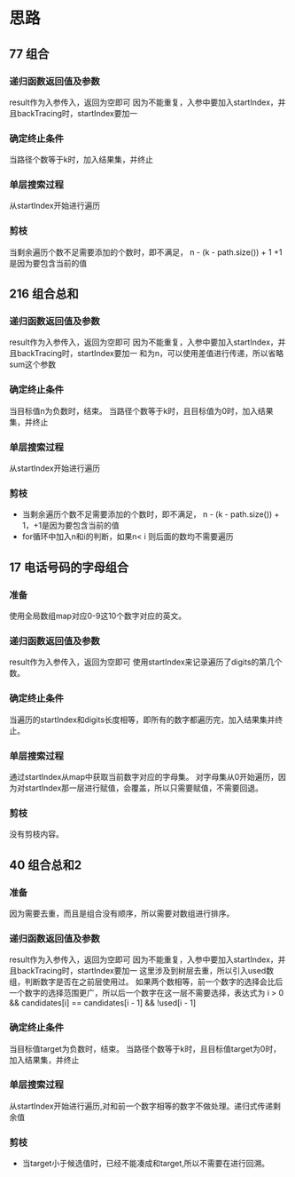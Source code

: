 # 思路

## 77 组合 

### 递归函数返回值及参数
result作为入参传入，返回为空即可
因为不能重复，入参中要加入startIndex，并且backTracing时，startIndex要加一

### 确定终止条件
当路径个数等于k时，加入结果集，并终止

### 单层搜索过程
从startIndex开始进行遍历

### 剪枝
当剩余遍历个数不足需要添加的个数时，即不满足， n - (k - path.size()) + 1
+1是因为要包含当前的值

## 216 组合总和
### 递归函数返回值及参数
result作为入参传入，返回为空即可
因为不能重复，入参中要加入startIndex，并且backTracing时，startIndex要加一
和为n，可以使用差值进行传递，所以省略sum这个参数

### 确定终止条件
当目标值n为负数时，结束。
当路径个数等于k时，且目标值为0时，加入结果集，并终止

### 单层搜索过程
从startIndex开始进行遍历

### 剪枝
- 当剩余遍历个数不足需要添加的个数时，即不满足， n - (k - path.size()) + 1，+1是因为要包含当前的值
- for循环中加入n和i的判断，如果n< i 则后面的数均不需要遍历

## 17 电话号码的字母组合

### 准备

使用全局数组map对应0-9这10个数字对应的英文。

### 递归函数返回值及参数
result作为入参传入，返回为空即可
使用startIndex来记录遍历了digits的第几个数。

### 确定终止条件
当遍历的startIndex和digits长度相等，即所有的数字都遍历完，加入结果集并终止。

### 单层搜索过程
通过startIndex从map中获取当前数字对应的字母集。
对字母集从0开始遍历，因为对startIndex那一层进行赋值，会覆盖，所以只需要赋值，不需要回退。

### 剪枝
没有剪枝内容。


## 40 组合总和2
### 准备
因为需要去重，而且是组合没有顺序，所以需要对数组进行排序。

### 递归函数返回值及参数
result作为入参传入，返回为空即可
因为不能重复，入参中要加入startIndex，并且backTracing时，startIndex要加一
这里涉及到树层去重，所以引入used数组，判断数字是否在之前层使用过。
如果两个数相等，前一个数字的选择会比后一个数字的选择范围更广，所以后一个数字在这一层不需要选择，表达式为 i > 0 && candidates[i] == candidates[i - 1] && !used[i - 1]

### 确定终止条件
当目标值target为负数时，结束。
当路径个数等于k时，且目标值target为0时，加入结果集，并终止

### 单层搜索过程
从startIndex开始进行遍历,对和前一个数字相等的数字不做处理。递归式传递剩余值

### 剪枝
- 当target小于候选值时，已经不能凑成和target,所以不需要在进行回溯。
